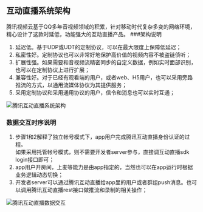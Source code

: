 ## 互动直播系统架构
腾讯视频云基于QQ多年音视频领域的积累，针对移动时代复杂多变的网络环境，精心设计了这款时延低，功能强大的互动直播产品。
###架构说明
1. 延迟低。基于UDP或UDT的定制协议，可以在最大限度上保障低延迟；
2. 私密性好。定制协议也可以非常好地保护高价值的视频内容不被盗链侦听；
3. 扩展性强。如果需要和音视频流精密同步的自定义数据，例如实时面部识别，也可以在定制协议上进行扩展；
4. 兼容性好。对于已经有观看端的用户，或者web、H5用户，也可以采用旁路推流的方式，以通用流媒体协议为其提供服务；
5. 采用定制协议和采用通用协议的用户，信令和消息也可以实时互通；

![腾讯互动直播系统架构](https://mc.qcloudimg.com/static/img/241583af51a7ff8857a9c17c61338f0c/image.jpg)

### 数据交互时序说明
1. 步骤1和2解释了独立帐号模式下，app用户完成腾讯互动直播身份认证的过程。<br/>
	如果采用托管帐号模式，则不需要开发者server参与，直接调互动直播sdk login接口即可；
2. app用户开房间，上麦等能力是由app指定的，当然也可以在app运行时根据业务逻辑动态切换；
3. 开发者server可以通过腾讯互动直播给app里的用户或者群组push消息。也可以调用腾讯互动直播rest接口做推流和录制的相关操作；

![腾讯互动直播数据交互](https://mc.qcloudimg.com/static/img/f1651285f928c7b64d4630f3b103315f/image.png)
